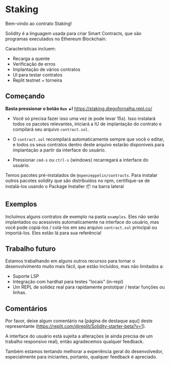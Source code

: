 # Staking
Bem-vindo ao contrato Staking! 

Solidity é a linguagem usada para criar Smart Contracts, que são programas executados no Ethereum Blockchain.

Características incluem:
- Recarga a quente
- Verificação de erros
- Implantação de vários contratos
- UI para testar contratos
- Replit testnet + torneira
  
## Começando
**Basta pressionar o botão `Run ▶️`!**
https://staking.diegofornalha.repl.co/

- Você só precisa fazer isso uma vez (e pode levar 15s). Isso instalará todos os pacotes relevantes, iniciará a IU de implantação do contrato e compilará seu arquivo `contract.sol`.

- O `contract.sol` recompilará automaticamente sempre que você o editar, e todos os seus contratos dentro deste arquivo estarão disponíveis para implantação a partir da interface do usuário.

- Pressionar `cmd-s` ou `ctrl-s` (windows) recarregará a interface do usuário.

Temos pacotes pré-instalados de `@openzeppelin/contracts`. Para instalar outros pacotes solidity que são distribuídos no npm, certifique-se de instalá-los usando o Package Installer 📦 na barra lateral

## Exemplos

Incluímos alguns contratos de exemplo na pasta `examples`. Eles não serão implantados ou acessíveis automaticamente na interface do usuário, mas você pode copiá-los / colá-los em seu arquivo `contract.sol` principal ou importá-los. Eles estão lá para sua referência!

## Trabalho futuro

Estamos trabalhando em alguns outros recursos para tornar o desenvolvimento muito mais fácil, que estão incluídos, mas não limitados a:

- Suporte LSP
- Integração com hardhat para testes "locais" (in-repl)
- Um REPL de solidez real para rapidamente prototipar / testar funções ou linhas.

## Comentários

Por favor, deixe algum comentário na [página de destaque aqui] deste representante (https://replit.com/@replit/Solidity-starter-beta?v=1).

A interface do usuário está sujeita a alterações (e ainda precisa de um trabalho responsivo real), então agradecemos qualquer feedback.

Também estamos tentando melhorar a experiência geral do desenvolvedor, especialmente para iniciantes, portanto, qualquer feedback é apreciado.